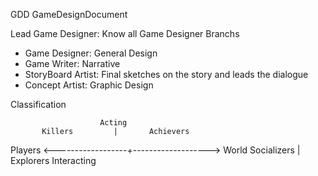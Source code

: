 GDD GameDesignDocument

Lead Game Designer: Know all Game Designer Branchs

* Game Designer: General Design
* Game Writer: Narrative
* StoryBoard Artist: Final sketches on the story and leads the dialogue
* Concept Artist: Graphic Design

Classification

                        Acting 
           Killers         |       Achievers
Players <------------------+-------------------> World
         Socializers       |       Explorers
                      Interacting



